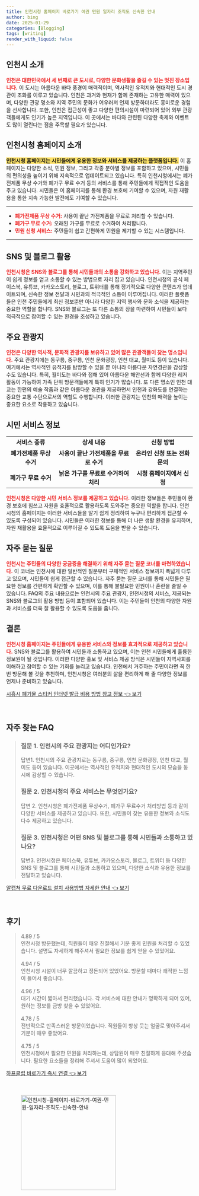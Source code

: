 ```yaml
---
title: 인천시청 홈페이지 바로가기 여권 민원 일자리 조직도 신속한 안내
author: bing
date: 2025-01-29
categories: [Blogging]
tags: [writing]
render_with_liquid: false
---
```



<h2 id='인천시_소개'>인천시 소개</h2>

<p><b><span style="color: #ee2323;">인천은 대한민국에서 세 번째로 큰 도시로, 다양한 문화생활을 즐길 수 있는 멋진 장소입니다.</span></b> 이 도시는 아름다운 바다 풍경이 매력적이며, 역사적인 유적지와 현대적인 도시 경관이 조화를 이루고 있습니다. 인천은 과거와 현재가 함께 존재하는 고유한 매력이 있으며, 다양한 관광 명소와 지역 주민의 문화가 어우러져 언제 방문하더라도 흥미로운 경험을 선사합니다. 또한, 인천은 접근성이 좋고 다양한 편의시설이 마련되어 있어 외부 관광객들에게도 인기가 높은 지역입니다. 이 곳에서는 바다와 관련된 다양한 축제와 이벤트도 많이 열린다는 점을 주목할 필요가 있습니다.</p>

<h2 id='인천시청_홈페이지_소개'>인천시청 홈페이지 소개</h2>

<p><b><span style="background-color: #ffe066;">인천시청 홈페이지는 시민들에게 유용한 정보와 서비스를 제공하는 플랫폼입니다.</span></b> 이 홈페이지는 다양한 소식, 민원 정보, 그리고 각종 분야별 정보를 포함하고 있으며, 시민들의 편의성을 높이기 위해 지속적으로 업데이트되고 있습니다. 특히 인천시청에서는 폐가전제품 무상 수거와 폐가구 무료 수거 등의 서비스를 통해 주민들에게 직접적인 도움을 주고 있습니다. 시민들은 이 홈페이지를 통해 환경 보호에 기여할 수 있으며, 자원 재활용을 통한 지속 가능한 발전에도 기여할 수 있습니다.</p>

<hr />

<ul>
    <li><b><span style="color: #ee2323;">폐가전제품 무상 수거:</span></b> 사용이 끝난 가전제품을 무료로 처리할 수 있습니다.</li>
    <li><b><span style="color: #ee2323;">폐가구 무료 수거:</span></b> 오래된 가구를 무료로 수거하여 처리합니다.</li>
    <li><b><span style="color: #ee2323;">민원 신청 서비스:</span></b> 주민들이 쉽고 간편하게 민원을 제기할 수 있는 시스템입니다.</li>
</ul>

<hr />

<h2 id='SNS_및_블로그_활용'>SNS 및 블로그 활용</h2>

<p><b><span style="color: #ee2323;">인천시청은 SNS와 블로그를 통해 시민들과의 소통을 강화하고 있습니다.</span></b> 이는 지역주민이 쉽게 정보를 얻고 소통할 수 있는 방법으로 자리 잡고 있습니다. 인천시청의 공식 페이스북, 유튜브, 카카오스토리, 블로그, 트위터를 통해 정기적으로 다양한 콘텐츠가 업데이트되며, 신속한 정보 전달과 시민과의 적극적인 소통이 이루어집니다. 이러한 플랫폼들은 인천 주민들에게 최신 정보뿐만 아니라 다양한 지역 행사와 문화 소식을 제공하는 중요한 역할을 합니다. SNS와 블로그는 또 다른 소통의 장을 마련하여 시민들이 보다 적극적으로 참여할 수 있는 환경을 조성하고 있습니다.</p>

<h2 id='주요_관광지'>주요 관광지</h2>

<p><b><span style="color: #ee2323;">인천은 다양한 역사적, 문화적 관광지를 보유하고 있어 많은 관광객들이 찾는 명소입니다.</span></b> 주요 관광지에는 동구릉, 중구릉, 인천 문화광장, 인천 대교, 월미도 등이 있습니다. 여기에서는 역사적인 유적지를 탐방할 수 있을 뿐 아니라 아름다운 자연경관을 감상할 수도 있습니다. 특히, 월미도는 바다와 접해 있어 아름다운 해안선과 함께 다양한 레저 활동이 가능하여 가족 단위 방문객들에게 특히 인기가 많습니다. 또 다른 명소인 인천 대교는 한편의 예술 작품과 같은 아름다운 경관을 제공하면서 인천과 강화도를 연결하는 중요한 교통 수단으로서의 역할도 수행합니다. 이러한 관광지는 인천의 매력을 높이는 중요한 요소로 작용하고 있습니다.</p>

<h2 id='시민_서비스_정보'>시민 서비스 정보</h2>

<table>
    <tr>
        <td style="text-align: center; height: 17px;"><b>서비스 종류</b></td>
        <td style="text-align: center; height: 17px;"><b>상세 내용</b></td>
        <td style="text-align: center; height: 17px;"><b>신청 방법</b></td>
    </tr>
    <tr>
        <td style="text-align: center; height: 17px;"><b>폐가전제품 무상 수거</b></td>
        <td style="text-align: center; height: 17px;"><b>사용이 끝난 가전제품을 무료로 수거</b></td>
        <td style="text-align: center; height: 17px;"><b>온라인 신청 또는 전화 문의</b></td>
    </tr>
    <tr>
        <td style="text-align: center; height: 17px;"><b>폐가구 무료 수거</b></td>
        <td style="text-align: center; height: 17px;"><b>낡은 가구를 무료로 수거하여 처리</b></td>
        <td style="text-align: center; height: 17px;"><b>시청 홈페이지에서 신청</b></td>
    </tr>
</table>

<p><b><span style="color: #ee2323;">인천시청은 다양한 시민 서비스 정보를 제공하고 있습니다.</span></b> 이러한 정보들은 주민들이 환경 보호에 힘쓰고 자원을 효율적으로 활용하도록 도와주는 중요한 역할을 합니다. 인천시청의 홈페이지는 이러한 서비스들을 알기 쉽게 정리하여 누구나 편리하게 접근할 수 있도록 구성되어 있습니다. 시민들은 이러한 정보를 통해 더 나은 생활 환경을 유지하며, 자원 재활용을 효율적으로 이루어질 수 있도록 도움을 받을 수 있습니다.</p>

<h2 id='자주_묻는_질문'>자주 묻는 질문</h2>

<p><b><span style="color: #ee2323;">인천시는 주민들의 다양한 궁금증을 해결하기 위해 자주 묻는 질문 코너를 마련하였습니다.</span></b> 이 코너는 인천시에 대한 일반적인 질문부터 구체적인 서비스 정보까지 폭넓게 다루고 있으며, 시민들이 쉽게 접근할 수 있습니다. 자주 묻는 질문 코너를 통해 시민들은 필요한 정보를 간편하게 확인할 수 있으며, 이를 통해 불필요한 민원이나 혼란을 줄일 수 있습니다. FAQ의 주요 내용으로는 인천시의 주요 관광지, 인천시청의 서비스, 제공되는 SNS와 블로그의 활용 방법 등이 포함되어 있습니다. 이는 주민들이 인천의 다양한 자원과 서비스를 더욱 잘 활용할 수 있도록 도움을 줍니다.</p>

<h2 id='결론'>결론</h2>

<p><b><span style="color: #ee2323;">인천시청 홈페이지는 주민들에게 유용한 서비스와 정보를 효과적으로 제공하고 있습니다.</span></b> SNS와 블로그를 활용하여 시민들과 소통하고 있으며, 이는 인천 시민들에게 훌륭한 정보원이 될 것입니다. 이러한 다양한 홍보 및 서비스 제공 방식은 시민들이 지역사회를 이해하고 참여할 수 있는 기회를 늘리고 있습니다. 인천에서 거주하는 주민이라면 꼭 한 번 방문해 볼 것을 추천하며, 인천시청은 여러분의 삶을 편리하게 해 줄 다양한 정보를 언제나 준비하고 있습니다.</p>


<p><a class="click-button" title="시흥시 폐기물 스티커 인터넷 발급 비용 방법 참고 정보" href="https://purplelist.github.io/posts/%EC%8B%9C%ED%9D%A5%EC%8B%9C-%ED%8F%90%EA%B8%B0%EB%AC%BC-%EC%8A%A4%ED%8B%B0%EC%BB%A4-%EC%9D%B8%ED%84%B0%EB%84%B7-%EB%B0%9C%EA%B8%89-%EB%B9%84%EC%9A%A9-%EB%B0%A9%EB%B2%95-%EC%B0%B8%EA%B3%A0-%EC%A0%95%EB%B3%B4/" rel="dofollow">시흥시 폐기물 스티커 인터넷 발급 비용 방법 참고 정보 👈 보기</a></p><br>
<h2 id='자주_찾는_FAQ'>자주 찾는 FAQ</h2>
<div itemscope="" itemtype="https://schema.org/FAQPage"> 
<blockquote> 
<div itemscope="" itemprop="mainEntity" itemtype="https://schema.org/Question"> 
<h3 itemprop="name">질문 1. 인천시의 주요 관광지는 어디인가요?</h3> 
<div itemscope="" itemprop="acceptedAnswer" itemtype="https://schema.org/Answer"> 
<span itemprop="text"> 
<p>답변1. 인천시의 주요 관광지로는 동구릉, 중구릉, 인천 문화광장, 인천 대교, 월미도 등이 있습니다. 이곳에서는 역사적인 유적지와 현대적인 도시의 모습을 동시에 감상할 수 있습니다.</p> 
</span> 
</div> 
</div> 

<div itemscope="" itemprop="mainEntity" itemtype="https://schema.org/Question"> 
<h3 itemprop="name">질문 2. 인천시청의 주요 서비스는 무엇인가요?</h3> 
<div itemscope="" itemprop="acceptedAnswer" itemtype="https://schema.org/Answer"> 
<span itemprop="text"> 
<p>답변 2. 인천시청은 폐가전제품 무상수거, 폐가구 무료수거 처리방법 등과 같이 다양한 서비스를 제공하고 있습니다. 또한, 시민들이 찾는 유용한 정보와 소식도 다수 제공하고 있습니다.</p> 
</span> 
</div> 
</div> 

<div itemscope="" itemprop="mainEntity" itemtype="https://schema.org/Question"> 
<h3 itemprop="name">질문 3. 인천시청은 어떤 SNS 및 블로그를 통해 시민들과 소통하고 있나요?</h3> 
<div itemscope="" itemprop="acceptedAnswer" itemtype="https://schema.org/Answer"> 
<span itemprop="text"> 
<p>답변3. 인천시청은 페이스북, 유튜브, 카카오스토리, 블로그, 트위터 등 다양한 SNS 및 블로그를 통해 시민들과 소통하고 있으며, 다양한 소식과 유용한 정보를 전달하고 있습니다.</p> 
</span> 
</div> 
</div> 
</blockquote> 
</div>
<p><a class="click-button" title="알캡쳐 무료 다운로드 설치 사용방법 자세한 안내" href="https://purplelist.github.io/posts/%EC%95%8C%EC%BA%A1%EC%B3%90-%EB%AC%B4%EB%A3%8C-%EB%8B%A4%EC%9A%B4%EB%A1%9C%EB%93%9C-%EC%84%A4%EC%B9%98-%EC%82%AC%EC%9A%A9%EB%B0%A9%EB%B2%95-%EC%9E%90%EC%84%B8%ED%95%9C-%EC%95%88%EB%82%B4/" rel="dofollow">알캡쳐 무료 다운로드 설치 사용방법 자세한 안내 👈 보기</a></p><br>
<h2 id='후기'>후기</h2>
<div itemscope itemtype="https://schema.org/Product">
  <blockquote>
  <div itemprop="review" itemscope itemtype="https://schema.org/Review">
      <div itemprop="reviewRating" itemscope itemtype="https://schema.org/Rating"> <span itemprop="ratingValue">4.89</span> / <span itemprop="bestRating">5</span> </div>
      <span itemprop="reviewBody">인천시청 방문했는데, 직원들이 매우 친절해서 기분 좋게 민원을 처리할 수 있었습니다. 설명도 자세하게 해주셔서 필요한 정보를 쉽게 얻을 수 있었어요.</span>
  </div>
  <br>
  <div itemprop="review" itemscope itemtype="https://schema.org/Review">
      <div itemprop="reviewRating" itemscope itemtype="https://schema.org/Rating"> <span itemprop="ratingValue">4.94</span> / <span itemprop="bestRating">5</span> </div>
      <span itemprop="reviewBody">인천시청 시설이 너무 깔끔하고 정돈되어 있었어요. 방문할 때마다 쾌적한 느낌이 들어서 좋습니다.</span>
  </div>
  <br>
  <div itemprop="review" itemscope itemtype="https://schema.org/Review">
      <div itemprop="reviewRating" itemscope itemtype="https://schema.org/Rating"> <span itemprop="ratingValue">4.96</span> / <span itemprop="bestRating">5</span> </div>
      <span itemprop="reviewBody">대기 시간이 짧아서 편리했습니다. 각 서비스에 대한 안내가 명확하게 되어 있어, 원하는 정보를 금방 찾을 수 있었어요.</span>
  </div>
  <br>
  <div itemprop="review" itemscope itemtype="https://schema.org/Review">
      <div itemprop="reviewRating" itemscope itemtype="https://schema.org/Rating"> <span itemprop="ratingValue">4.78</span> / <span itemprop="bestRating">5</span> </div>
      <span itemprop="reviewBody">전반적으로 만족스러운 방문이었습니다. 직원들이 항상 웃는 얼굴로 맞아주셔서 기분이 매우 좋았어요.</span>
  </div>
  <br>
  <div itemprop="review" itemscope itemtype="https://schema.org/Review">
      <div itemprop="reviewRating" itemscope itemtype="https://schema.org/Rating"> <span itemprop="ratingValue">4.75</span> / <span itemprop="bestRating">5</span> </div>
      <span itemprop="reviewBody">인천시청에서 필요한 민원을 처리하는데, 상담원이 매우 친절하게 응대해 주셨습니다. 필요한 요소들을 정리해 주셔서 도움이 많이 되었어요.</span>
  </div>
  </blockquote>
</div>
<p><a class="click-button" title="하프클럽 바로가기 즉시 연결" href="https://purplelist.github.io/posts/%ED%95%98%ED%94%84%ED%81%B4%EB%9F%BD-%EB%B0%94%EB%A1%9C%EA%B0%80%EA%B8%B0-%EC%A6%89%EC%8B%9C-%EC%97%B0%EA%B2%B0/" rel="dofollow">하프클럽 바로가기 즉시 연결 👈 보기</a></p><br>
<figure class="image"><img src="https://purplelist.github.io/assets/img/thumbnail/인천시청-홈페이지-바로가기-여권-민원-일자리-조직도-신속한-안내.webp" alt="인천시청-홈페이지-바로가기-여권-민원-일자리-조직도-신속한-안내" width="256" height="256"></figure>